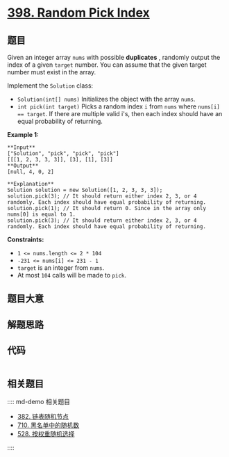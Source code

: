 # [398. Random Pick Index](https://leetcode.com/problems/random-pick-index)

## 题目

Given an integer array `nums` with possible **duplicates** , randomly output
the index of a given `target` number. You can assume that the given target
number must exist in the array.

Implement the `Solution` class:

  * `Solution(int[] nums)` Initializes the object with the array `nums`.
  * `int pick(int target)` Picks a random index `i` from `nums` where `nums[i] == target`. If there are multiple valid i's, then each index should have an equal probability of returning.



**Example 1:**

    
    
    **Input**
    ["Solution", "pick", "pick", "pick"]
    [[[1, 2, 3, 3, 3]], [3], [1], [3]]
    **Output**
    [null, 4, 0, 2]
    
    **Explanation**
    Solution solution = new Solution([1, 2, 3, 3, 3]);
    solution.pick(3); // It should return either index 2, 3, or 4 randomly. Each index should have equal probability of returning.
    solution.pick(1); // It should return 0. Since in the array only nums[0] is equal to 1.
    solution.pick(3); // It should return either index 2, 3, or 4 randomly. Each index should have equal probability of returning.
    



**Constraints:**

  * `1 <= nums.length <= 2 * 104`
  * `-231 <= nums[i] <= 231 - 1`
  * `target` is an integer from `nums`.
  * At most `104` calls will be made to `pick`.


## 题目大意

## 解题思路

## 代码

```javascript

```

## 相关题目

:::: md-demo 相关题目
- [382. 链表随机节点](https://leetcode.com/problems/linked-list-random-node)
- [710. 黑名单中的随机数](https://leetcode.com/problems/random-pick-with-blacklist)
- [528. 按权重随机选择](https://leetcode.com/problems/random-pick-with-weight)

::::
